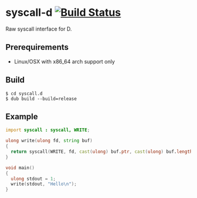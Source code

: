 # syscall-d [![Build Status](https://secure.travis-ci.org/kubo39/syscall-d.svg?branch=master)](http://travis-ci.org/kubo39/syscall-d)

Raw syscall interface for D.

## Prerequirements

* Linux/OSX with x86_64 arch support only

## Build

```
$ cd syscall.d
$ dub build --build=release
```

## Example

```d
import syscall : syscall, WRITE;

ulong write(ulong fd, string buf)
{
  return syscall(WRITE, fd, cast(ulong) buf.ptr, cast(ulong) buf.length);
}

void main()
{
  ulong stdout = 1;
  write(stdout, "Hello\n");
}
```
